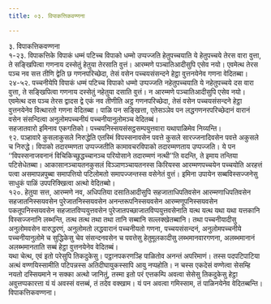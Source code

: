```yaml
---
title: ०३. विपाकत्तिकवण्णना

---
```

३. विपाकत्तिकवण्णना  
१-२३. विपाकत्तिके विपाकं धम्मं पटिच्च विपाको धम्मो उप्पज्जति हेतुपच्चयाति ये हेतुपच्चये तेरस वारा वुत्ता, ते सङ्खिपित्वा गणनाय दस्सेतुं हेतुया तेरसाति वुत्तं। आरम्मणे पञ्चातिआदीसुपि एसेव नयो। एवमेत्थ तेरस पञ्च नव सत्त तीणि द्वेति छ गणनपरिच्छेदा, तेसं वसेन पच्चयसंसन्दने हेट्ठा वुत्तनयेनेव गणना वेदितब्बा।  
२४-५२. पच्चनीयेपि विपाकं धम्मं पटिच्च विपाको धम्मो उप्पज्जति नहेतुपच्चयाति ये नहेतुपच्चये दस वारा वुत्ता, ते सङ्खिपित्वा गणनाय दस्सेतुं नहेतुया दसाति वुत्तं। न आरम्मणे पञ्चातिआदीसुपि एसेव नयो। एवमेत्थ दस पञ्च तेरस द्वादस द्वे एकं नव तीणीति अट्ठ गणनपरिच्छेदा, तेसं वसेन पच्चयसंसन्दने हेट्ठा वुत्तनयेनेव वित्थारतो गणना वेदितब्बा। पाळि पन सङ्खित्ता, एतेसञ्ञेव पन लद्धगणनरपरिच्छेदानं वारानं वसेन संसन्दित्वा अनुलोमपच्चनीयं पच्चनीयानुलोमञ्च वेदितब्बं।  
सहजातवारो इमिनाव एकगतिको। पच्चयनिस्सयसंसट्ठसम्पयुत्तवारा यथापाळिमेव निय्यन्ति।  
९२. पञ्हावारे कुसलाकुसले निरुद्धेति एतस्मिं विपस्सनावसेन पवत्ते कुसले सारज्जनादिवसेन पवत्ते अकुसले च निरुद्धे। विपाको तदारम्मणता उप्पज्जतीति कामावचरविपाको तदारम्मणताय उप्पज्जति। ये पन ‘‘विपस्सनाजवनानं विचिकिच्छुद्धच्चानञ्च परियोसाने तदारम्मणं नत्थी’’ति वदन्ति, ते इमाय तन्तिया पटिसेधेतब्बा। आकासानञ्चायतनकुसलं विञ्ञाणञ्चायतनस्स किरियस्स आरम्मणपच्चयेन पच्चयोति अरहत्तं पत्वा असमापन्नपुब्बा समापत्तियो पटिलोमतो समापज्जन्तस्स वसेनेतं वुत्तं। इमिना उपायेन सब्बविस्सज्जनेसु साधुकं पाळिं उपपरिक्खित्वा अत्थो वेदितब्बो।  
१२०. हेतुया सत्त, आरम्मणे नव, अधिपतिया दसातिआदीसुपि सहजाताधिपतिवसेन आरम्मणाधिपतिवसेन सहजातनिस्सयवसेन पुरेजातनिस्सयवसेन अनन्तरूपनिस्सयवसेन आरम्मणूपनिस्सयवसेन पकतूपनिस्सयवसेन सहजातविप्पयुत्तवसेन पुरेजातपच्छाजातविप्पयुत्तवसेनाति यत्थ यत्थ यथा यथा यत्तकानि विस्सज्जनानि लब्भन्ति, तत्थ तत्थ तथा तथा तानि सब्बानि सल्लक्खेतब्बानि। तथा पच्चनीयादीसु अनुलोमवसेन वारुद्धरणं, अनुलोमतो लद्धवारानं पच्चनीयतो गणना, पच्चयसंसन्दनं, अनुलोमपच्चनीये पच्चनीयानुलोमे च सुद्धिकेसु चेव संसन्दनवसेन च पवत्तेसु हेतुमूलकादीसु लब्भमानवारगणना, अलब्भमानानं अलब्भमानताति सब्बं हेट्ठा वुत्तनयेनेव वेदितब्बं।  
यथा चेत्थ, एवं इतो परेसुपि तिकदुकेसु। पट्ठानपकरणञ्हि पाळितोव अनन्तं अपरिमाणं। तस्स पदपटिपाटिया अत्थं वण्णयिस्सामीति पटिपन्नस्स अतिदीघायुकस्सापि आयु नप्पहोति। न चस्स एकदेसं वण्णेत्वा सेसम्हि नयतो दस्सियमाने न सक्का अत्थो जानितुं, तस्मा इतो परं एत्तकम्पि अवत्वा सेसेसु तिकदुकेसु हेट्ठा अवुत्तप्पकारत्ता यं यं अवस्सं वत्तब्बं, तं तदेव वक्खाम। यं पन अवत्वा गमिस्साम, तं पाळिनयेनेव वेदितब्बन्ति।  
विपाकत्तिकवण्णना।  